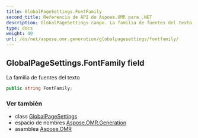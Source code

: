 ```yaml
---
title: GlobalPageSettings.FontFamily
second_title: Referencia de API de Aspose.OMR para .NET
description: GlobalPageSettings campo. La familia de fuentes del texto
type: docs
weight: 40
url: /es/net/aspose.omr.generation/globalpagesettings/fontfamily/
---
```

## GlobalPageSettings.FontFamily field

La familia de fuentes del texto

```csharp
public string FontFamily;
```

### Ver también

* class [GlobalPageSettings](../)
* espacio de nombres [Aspose.OMR.Generation](../../globalpagesettings/)
* asamblea [Aspose.OMR](../../../)


